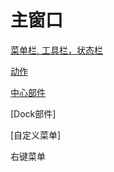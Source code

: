 # 主窗口

[菜单栏, 工具栏，状态栏](Qt_MainWindow_ThreeBar.md)

[动作](Qt_Action.md)

[中心部件](Qt_GUI_Central_Area.md)

[Dock部件]

[自定义菜单]


右键菜单


